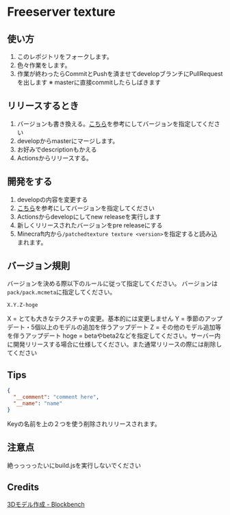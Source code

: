 # Freeserver texture

## 使い方
1. このレポジトリをフォークします。
2. 色々作業をします。
3. 作業が終わったらCommitとPushを済ませてdevelopブランチにPullRequestを出します
※ masterに直接commitしたらしばきます

## リリースするとき
1. バージョンも書き換える。[こちら](#バージョン規則)を参考にしてバージョンを指定してください
2. developからmasterにマージします。
4. お好みでdescriptionもかえる
5. Actionsからリリースする。

## 開発をする
1. developの内容を変更する
2. [こちら](#バージョン規則)を参考にしてバージョンを指定してください
3. Actionsからdevelopにしてnew releaseを実行します
4. 新しくリリースされたバージョンをpre releaseにする
5. Minecraft内から`/patchedtexture texture <version>`を指定すると読み込まれます。

## バージョン規則
バージョンを決める際以下のルールに従って指定してください。
バージョンは`pack/pack.mcmeta`に指定してください。

```
X.Y.Z-hoge
```
X = とても大きなテクスチャの変更。基本的には変更しません
Y = 季節のアップデート・5個以上のモデルの追加を伴うアップデート
Z = その他のモデル追加等を伴うアップデート
hoge = betaやbeta2などを指定してください。サーバー内に開発リリースする場合に仕様してください。また通常リリースの際には削除してください

## Tips
```JSON
{
  "__comment": "comment here",
  "__name": "name"
}
```
Keyの名前を上の２つを使う削除されリリースされます。

## 注意点
絶っっっったいにbuild.jsを実行しないでください

## Credits
[3Dモデル作成 - Blockbench](https://blockbench.net/)
